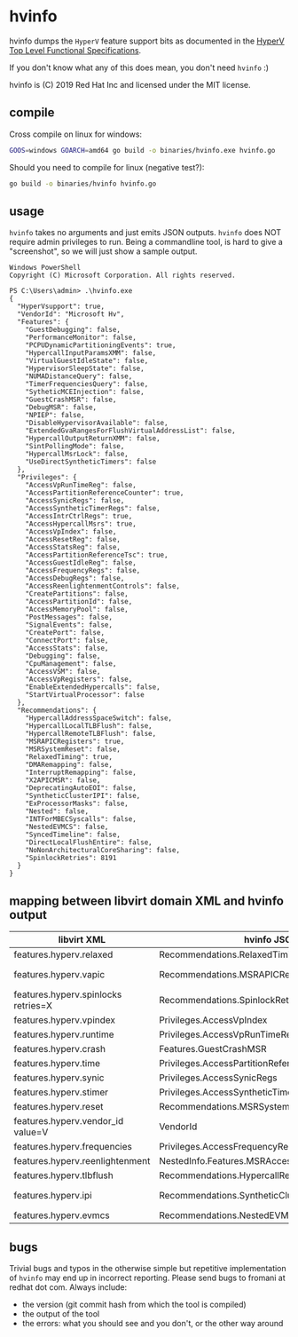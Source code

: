 # hvinfo

hvinfo dumps the `HyperV` feature support bits as documented in the [HyperV Top Level Functional Specifications](https://github.com/MicrosoftDocs/Virtualization-Documentation/blob/live/tlfs/Hypervisor%20Top%20Level%20Functional%20Specification%20v5.0C.pdf).

If you don't know what any of this does mean, you don't need `hvinfo` :)

hvinfo is (C) 2019 Red Hat Inc and licensed under the MIT license.

## compile

Cross compile on linux for windows:
```bash
GOOS=windows GOARCH=amd64 go build -o binaries/hvinfo.exe hvinfo.go
```

Should you need to compile for linux (negative test?):
```bash
go build -o binaries/hvinfo hvinfo.go
```

## usage

`hvinfo` takes no arguments and just emits JSON outputs.
`hvinfo` does NOT require admin privileges to run.
Being a commandline tool, is hard to give a "screenshot", so we will just show a sample output.

```
Windows PowerShell
Copyright (C) Microsoft Corporation. All rights reserved.

PS C:\Users\admin> .\hvinfo.exe
{
  "HyperVsupport": true,
  "VendorId": "Microsoft Hv",
  "Features": {
    "GuestDebugging": false,
    "PerformanceMonitor": false,
    "PCPUDynamicPartitioningEvents": true,
    "HypercallInputParamsXMM": false,
    "VirtualGuestIdleState": false,
    "HypervisorSleepState": false,
    "NUMADistanceQuery": false,
    "TimerFrequenciesQuery": false,
    "SytheticMCEInjection": false,
    "GuestCrashMSR": false,
    "DebugMSR": false,
    "NPIEP": false,
    "DisableHypervisorAvailable": false,
    "ExtendedGvaRangesForFlushVirtualAddressList": false,
    "HypercallOutputReturnXMM": false,
    "SintPollingMode": false,
    "HypercallMsrLock": false,
    "UseDirectSyntheticTimers": false
  },
  "Privileges": {
    "AccessVpRunTimeReg": false,
    "AccessPartitionReferenceCounter": true,
    "AccessSynicRegs": false,
    "AccessSyntheticTimerRegs": false,
    "AccessIntrCtrlRegs": true,
    "AccessHypercallMsrs": true,
    "AccessVpIndex": false,
    "AccessResetReg": false,
    "AccessStatsReg": false,
    "AccessPartitionReferenceTsc": true,
    "AccessGuestIdleReg": false,
    "AccessFrequencyRegs": false,
    "AccessDebugRegs": false,
    "AccessReenlightenmentControls": false,
    "CreatePartitions": false,
    "AccessPartitionId": false,
    "AccessMemoryPool": false,
    "PostMessages": false,
    "SignalEvents": false,
    "CreatePort": false,
    "ConnectPort": false,
    "AccessStats": false,
    "Debugging": false,
    "CpuManagement": false,
    "AccessVSM": false,
    "AccessVpRegisters": false,
    "EnableExtendedHypercalls": false,
    "StartVirtualProcessor": false
  },
  "Recommendations": {
    "HypercallAddressSpaceSwitch": false,
    "HypercallLocalTLBFlush": false,
    "HypercallRemoteTLBFlush": false,
    "MSRAPICRegisters": true,
    "MSRSystemReset": false,
    "RelaxedTiming": true,
    "DMARemapping": false,
    "InterruptRemapping": false,
    "X2APICMSR": false,
    "DeprecatingAutoEOI": false,
    "SyntheticClusterIPI": false,
    "ExProcessorMasks": false,
    "Nested": false,
    "INTForMBECSyscalls": false,
    "NestedEVMCS": false,
    "SyncedTimeline": false,
    "DirectLocalFlushEntire": false,
    "NoNonArchitecturalCoreSharing": false,
    "SpinlockRetries": 8191
  }
}
```

## mapping between libvirt domain XML and hvinfo output

| libvirt XML                         | hvinfo JSON                                      | Notes              |
|-------------------------------------|--------------------------------------------------|--------------------|
| features.hyperv.relaxed             | Recommendations.RelaxedTiming                    |                    |
| features.hyperv.vapic               | Recommendations.MSRAPICRegisters                 | needs confirmation |
| features.hyperv.spinlocks retries=X | Recommendations.SpinlockRetries=X                |                    |
| features.hyperv.vpindex             | Privileges.AccessVpIndex                         |                    |
| features.hyperv.runtime             | Privileges.AccessVpRunTimeReg                    |                    |
| features.hyperv.crash               | Features.GuestCrashMSR                           |                    |
| features.hyperv.time                | Privileges.AccessPartitionReferenceCounter       |                    |
| features.hyperv.synic               | Privileges.AccessSynicRegs                       |                    |
| features.hyperv.stimer              | Privileges.AccessSyntheticTimerRegs              |                    |
| features.hyperv.reset               | Recommendations.MSRSystemReset                   |                    |
| features.hyperv.vendor\_id value=V  | VendorId                                         |                    |
| features.hyperv.frequencies         | Privileges.AccessFrequencyRegs                   |                    |
| features.hyperv.reenlightenment     | NestedInfo.Features.MSRAccessReenlighenmentCtrls |                    |
| features.hyperv.tlbflush            | Recommendations.HypercallRemoteTLBFlush          |                    |
| features.hyperv.ipi                 | Recommendations.SyntheticClusterIPI              | needs confirmation |
| features.hyperv.evmcs               | Recommendations.NestedEVMCS                      |                    |

## bugs

Trivial bugs and typos in the otherwise simple but repetitive implementation of `hvinfo` may end up in incorrect reporting.
Please send bugs to fromani at redhat dot com.
Always include:
- the version (git commit hash from which the tool is compiled)
- the output of the tool
- the errors: what you should see and you don't, or the other way around
